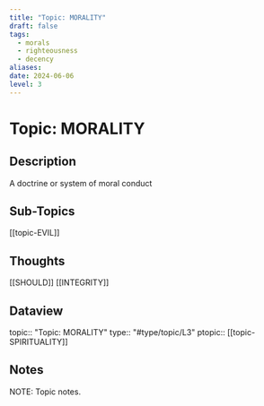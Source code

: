 ```yaml
---
title: "Topic: MORALITY"
draft: false
tags:
  - morals
  - righteousness
  - decency
aliases: 
date: 2024-06-06
level: 3
---
```

# Topic: MORALITY
## Description
A doctrine or system of moral conduct

## Sub-Topics
[[topic-EVIL]]

## Thoughts
[[SHOULD]]
[[INTEGRITY]]

## Dataview
topic:: "Topic: MORALITY"
type:: "#type/topic/L3"
ptopic:: [[topic-SPIRITUALITY]]

## Notes
NOTE: Topic notes.